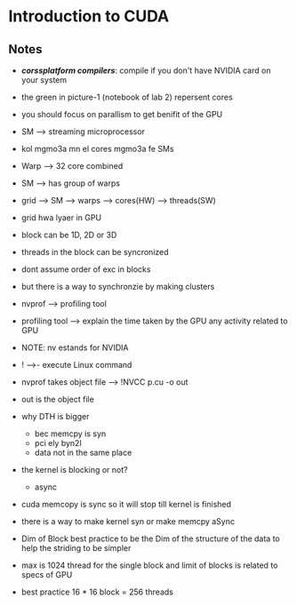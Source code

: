 # Introduction to CUDA

## Notes

- ***corssplatform compilers***: compile if you don't have NVIDIA card on your system

- the green in picture-1 (notebook of lab 2) repersent cores

- you should focus on parallism to get benifit of the GPU

- SM --> streaming microprocessor

- kol mgmo3a mn el cores mgmo3a fe SMs

- Warp --> 32 core combined

- SM --> has group of warps

- grid --> SM --> warps     --> cores(HW)
                            --> threads(SW)

- grid hwa lyaer in GPU

- block can be 1D, 2D or 3D

- threads in the block can be syncronized

- dont assume order of exc in blocks

- but there is a way to synchronzie by making clusters

- nvprof --> profiling tool

- profiling tool --> explain the time taken by the GPU any activity related to GPU

- NOTE: nv estands for NVIDIA

- ! -->- execute Linux command

- nvprof takes object file --> !NVCC p.cu -o out

- out is the object file

- why DTH is bigger

  - bec memcpy is syn
  - pci ely byn2l
  - data not in the same place

- the kernel is blocking or not?

  - async

- cuda memcopy is sync so it will stop till kernel is finished

- there is a way to make kernel syn or make memcpy aSync

- Dim of Block best practice to be the Dim of the structure of the data to help the striding to be simpler

- max is 1024 thread for the single block and limit of blocks is related to specs of GPU

- best practice 16 * 16 block = 256 threads
